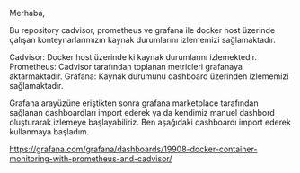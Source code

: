 Merhaba,

Bu repository cadvisor, prometheus ve grafana ile docker host üzerinde çalışan konteynarlarımızın kaynak durumlarını izlememizi sağlamaktadır. 

Cadvisor: Docker host üzerinde ki kaynak durumlarını izlemektedir.
Prometheus: Cadvisor tarafından toplanan metricleri grafanaya aktarmaktadır.
Grafana: Kaynak durumunu dashboard üzerinden izlememizi sağlamaktadır.

Grafana arayüzüne eriştikten sonra grafana marketplace tarafından sağlanan dashboardları import ederek ya da kendimiz manuel dashbord oluşturarak izlemeye başlayabiliriz. Ben aşağıdaki dashboardı import ederek kullanmaya başladım.

https://grafana.com/grafana/dashboards/19908-docker-container-monitoring-with-prometheus-and-cadvisor/
